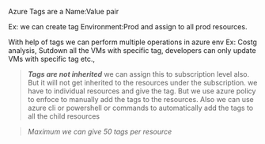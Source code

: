 

Azure Tags are a Name:Value pair

Ex: we can create tag Environment:Prod and assign to all prod resources.

With help of tags we can perform multiple operations in azure env
Ex: Costg analysis, Sutdown all the VMs with specific tag, developers can only update VMs with specific tag etc.,

>***Tags are not inherited***
we can assign this to subscription level also. But it will not get inherited to the resources under the subscription. we have to individual resources and give the tag. But we use azure policy to enfoce to manually add the tags to the resources.
Also we can use azure cli or powershell or commands to automatically add the tags to all the child resources


> *Maximum we can give 50 tags per resource*
